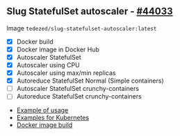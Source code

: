 ## Slug StatefulSet autoscaler - [#44033](https://github.com/kubernetes/kubernetes/issues/44033)

Image `tedezed/slug-statefulset-autoscaler:latest`

- [x] Docker build
- [x] Docker image in Docker Hub
- [x] Autoscaler StatefulSet
- [x] Autoscaler using CPU
- [x] Autoscaler using max/min replicas
- [x] Autoreduce StatefulSet Normal (Simple containers)
- [ ] Autoscaler StatefulSet crunchy-containers
- [ ] Autoreduce StatefulSet crunchy-containers

* [Example of usage](https://gist.github.com/Tedezed/29b2efe5aab0beb1809d5fbb82745b47)
* [Examples for Kubernetes](https://github.com/Tedezed/slug-containers/tree/master/statefulset_autoscaler/kube)
* [Docker image build](https://github.com/Tedezed/slug-containers/tree/master/statefulset_autoscaler/docker)